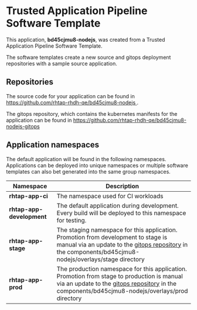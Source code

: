 # Trusted Application Pipeline Software Template

This application, **bd45cjmu8-nodejs**, was created from a Trusted Application Pipeline Software Template.

The software templates create a new source and gitops deployment repositories with a sample source application. 

## Repositories

The source code for your application can be found in [https://github.com/rhtap-rhdh-qe/bd45cjmu8-nodejs ](https://github.com/rhtap-rhdh-qe/bd45cjmu8-nodejs ).
 
The gitops repository, which contains the kubernetes manifests for the application can be found in 
[https://github.com/rhtap-rhdh-qe/bd45cjmu8-nodejs-gitops ](https://github.com/rhtap-rhdh-qe/bd45cjmu8-nodejs-gitops ) 

## Application namespaces 

The default application will be found in the following namespaces. Applications can be deployed into unique namespaces or multiple software templates can also bet generated into the same group namespaces.  

|  Namespace   |  Description   |  
| -------- | -------- |
| **rhtap-app-ci** | The namespace used for CI workloads |
| **rhtap-app-development** | The default application during development. Every build will be deployed to this namespace for testing. |
| **rhtap-app-stage** | The staging namespace for this application. Promotion from development to stage is manual via an update to the [gitops repository](https://github.com/rhtap-rhdh-qe/bd45cjmu8-nodejs-gitops ) in the components/bd45cjmu8-nodejs/overlays/stage directory |
| **rhtap-app-prod** | The production namespace for this application. Promotion from stage to production is manual via an update to the [gitops repository](https://github.com/rhtap-rhdh-qe/bd45cjmu8-nodejs-gitops ) in the components/bd45cjmu8-nodejs/overlays/prod directory |